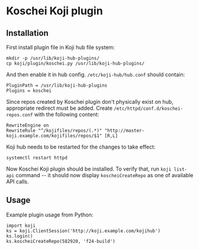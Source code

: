 Koschei Koji plugin
===================

Installation
------------

First install plugin file in Koji hub file system:

    mkdir -p /usr/lib/koji-hub-plugins/
    cp koji/plugin/koschei.py /usr/lib/koji-hub-plugins/

And then enable it in hub config.  `/etc/koji-hub/hub.conf` should
contain:

    PluginPath = /usr/lib/koji-hub-plugins
    Plugins = koschei

Since repos created by Koschei plugin don't physically exist on hub,
appropriate redirect must be added.  Create
`/etc/httpd/conf.d/koschei-repos.conf` with the following content:

    RewriteEngine on
    RewriteRule "^/kojifiles/repos/(.*)" "http://master-koji.example.com/kojifiles/repos/$1" [R,L]

Koji hub needs to be restarted for the changes to take effect:

    systemctl restart httpd

Now Koschei Koji plugin should be installed.  To verify that, run
`koji list-api` command -- it should now display `koscheiCreateRepo`
as one of available API calls.

Usage
-----

Example plugin usage from Python:

    import koji
    ks = koji.ClientSession('http://koji.example.com/kojihub')
    ks.login()
    ks.koscheiCreateRepo(582920, 'f24-build')
